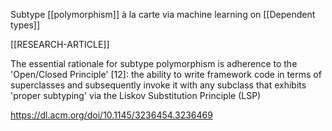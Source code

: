 Subtype [[polymorphism]] à la carte via machine learning on [[Dependent types]]

[[RESEARCH-ARTICLE]]

The essential rationale for subtype polymorphism is adherence to the 'Open/Closed Principle' [12]: the ability to write framework code in terms of superclasses and subsequently invoke it with any subclass that exhibits 'proper subtyping' via the Liskov Substitution Principle (LSP)

https://dl.acm.org/doi/10.1145/3236454.3236469